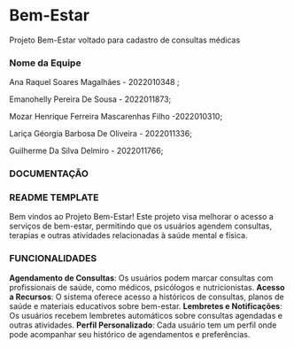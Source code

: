 # Bem-Estar
Projeto Bem-Estar voltado para cadastro de consultas médicas

### Nome da Equipe
Ana Raquel Soares Magalhães - 2022010348 ;

Emanohelly Pereira De Sousa - 2022011873;

Mozar Henrique Ferreira Mascarenhas Filho -2022010310;

Lariça Géorgia Barbosa De Oliveira - 2022011336;

Guilherme Da Silva Delmiro - 2022011766;

### DOCUMENTAÇÃO
### README TEMPLATE

Bem vindos ao Projeto Bem-Estar! 
Este projeto visa melhorar o acesso a serviços de bem-estar, permitindo que os usuários agendem consultas, terapias e outras atividades relacionadas à saúde mental e física.

### FUNCIONALIDADES

**Agendamento de Consultas**: Os usuários podem marcar consultas com profissionais de saúde, como médicos, psicólogos e nutricionistas.
**Acesso a Recursos**: O sistema oferece acesso a históricos de consultas, planos de saúde e materiais educativos sobre bem-estar.
**Lembretes e Notificações**: Os usuários recebem lembretes automáticos sobre consultas agendadas e outras atividades.
**Perfil Personalizado**: Cada usuário tem um perfil onde pode acompanhar seu histórico de agendamentos e preferências.



